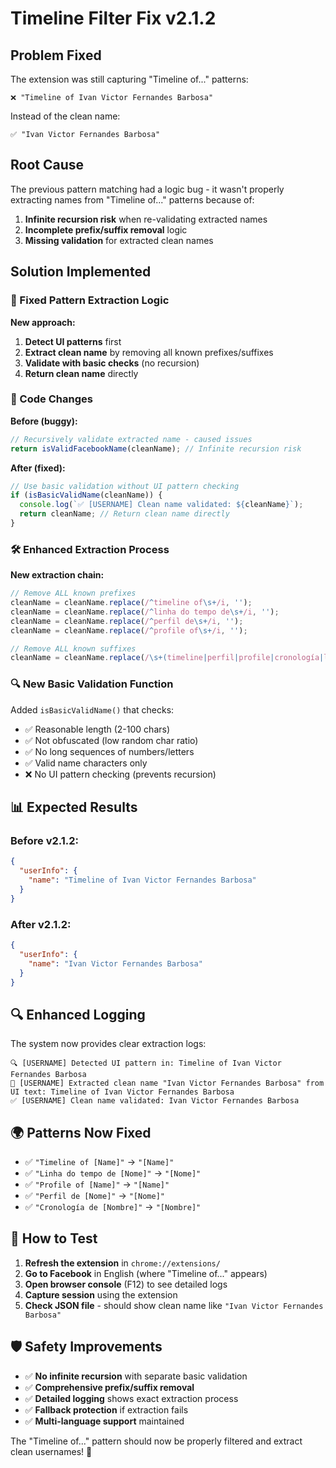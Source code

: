 # Timeline Filter Fix v2.1.2

## Problem Fixed

The extension was still capturing "Timeline of..." patterns:

```
❌ "Timeline of Ivan Victor Fernandes Barbosa"
```

Instead of the clean name:

```
✅ "Ivan Victor Fernandes Barbosa"
```

## Root Cause

The previous pattern matching had a logic bug - it wasn't properly extracting names from "Timeline of..." patterns because of:

1. **Infinite recursion risk** when re-validating extracted names
2. **Incomplete prefix/suffix removal** logic
3. **Missing validation** for extracted clean names

## Solution Implemented

### 🔧 Fixed Pattern Extraction Logic

**New approach:**
1. **Detect UI patterns** first
2. **Extract clean name** by removing all known prefixes/suffixes
3. **Validate with basic checks** (no recursion)
4. **Return clean name** directly

### 📝 Code Changes

**Before (buggy):**
```javascript
// Recursively validate extracted name - caused issues
return isValidFacebookName(cleanName); // Infinite recursion risk
```

**After (fixed):**
```javascript
// Use basic validation without UI pattern checking
if (isBasicValidName(cleanName)) {
  console.log(`✅ [USERNAME] Clean name validated: ${cleanName}`);
  return cleanName; // Return clean name directly
}
```

### 🛠️ Enhanced Extraction Process

**New extraction chain:**
```javascript
// Remove ALL known prefixes
cleanName = cleanName.replace(/^timeline of\s+/i, '');
cleanName = cleanName.replace(/^linha do tempo de\s+/i, '');
cleanName = cleanName.replace(/^perfil de\s+/i, '');
cleanName = cleanName.replace(/^profile of\s+/i, '');

// Remove ALL known suffixes  
cleanName = cleanName.replace(/\s+(timeline|perfil|profile|cronología|linha do tempo)\s*$/i, '');
```

### 🔍 New Basic Validation Function

Added `isBasicValidName()` that checks:
- ✅ Reasonable length (2-100 chars)
- ✅ Not obfuscated (low random char ratio)
- ✅ No long sequences of numbers/letters
- ✅ Valid name characters only
- ❌ No UI pattern checking (prevents recursion)

## 📊 Expected Results

### Before v2.1.2:
```json
{
  "userInfo": {
    "name": "Timeline of Ivan Victor Fernandes Barbosa"
  }
}
```

### After v2.1.2:
```json
{
  "userInfo": {
    "name": "Ivan Victor Fernandes Barbosa"
  }
}
```

## 🔍 Enhanced Logging

The system now provides clear extraction logs:

```
🔍 [USERNAME] Detected UI pattern in: Timeline of Ivan Victor Fernandes Barbosa
🔧 [USERNAME] Extracted clean name "Ivan Victor Fernandes Barbosa" from UI text: Timeline of Ivan Victor Fernandes Barbosa
✅ [USERNAME] Clean name validated: Ivan Victor Fernandes Barbosa
```

## 🌍 Patterns Now Fixed

- ✅ `"Timeline of [Name]"` → `"[Name]"`
- ✅ `"Linha do tempo de [Nome]"` → `"[Nome]"`
- ✅ `"Profile of [Name]"` → `"[Name]"`
- ✅ `"Perfil de [Nome]"` → `"[Nome]"`
- ✅ `"Cronología de [Nombre]"` → `"[Nombre]"`

## 🔄 How to Test

1. **Refresh the extension** in `chrome://extensions/`
2. **Go to Facebook** in English (where "Timeline of..." appears)
3. **Open browser console** (F12) to see detailed logs
4. **Capture session** using the extension
5. **Check JSON file** - should show clean name like `"Ivan Victor Fernandes Barbosa"`

## 🛡️ Safety Improvements

- ✅ **No infinite recursion** with separate basic validation
- ✅ **Comprehensive prefix/suffix removal** 
- ✅ **Detailed logging** shows exact extraction process
- ✅ **Fallback protection** if extraction fails
- ✅ **Multi-language support** maintained

The "Timeline of..." pattern should now be properly filtered and extract clean usernames! 🎯